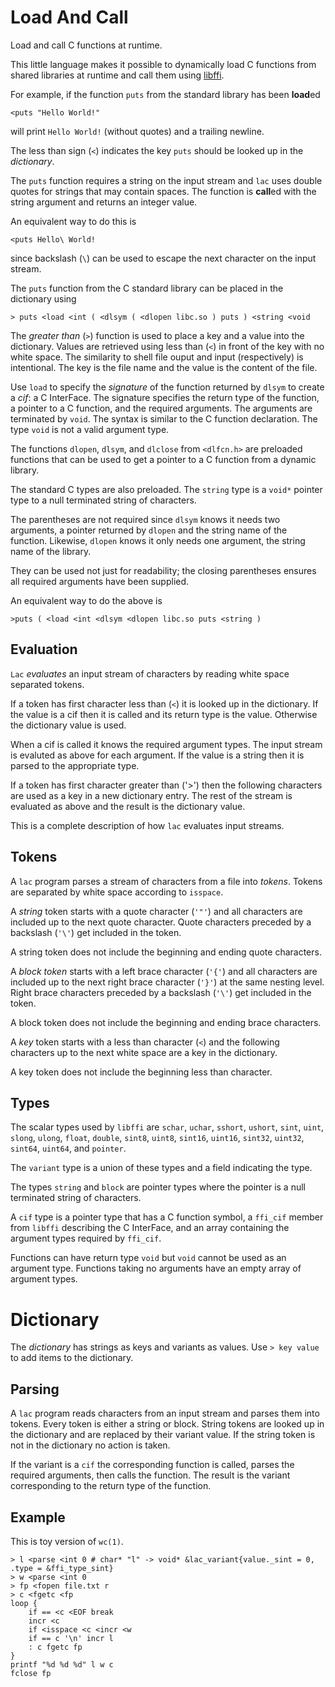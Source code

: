 # Load And Call

Load and call C functions at runtime.

This little language makes it possible to dynamically load C
functions from shared libraries at runtime and call them using
[libffi](https://github.com/libffi/libffi).

For example, if the function `puts` from the standard library has
been **load**ed
```
<puts "Hello World!"
```
will print `Hello World!` (without quotes) and a trailing newline.

The less than sign (`<`) indicates the key `puts` should be looked
up in the _dictionary_.

The `puts` function requires a string on the input stream
and `lac` uses double quotes for strings that may
contain spaces. The function is **call**ed with the string
argument and returns an integer value.

An equivalent way to do this is
```
<puts Hello\ World!
```
since backslash (`\`) can be used to escape the
next character on the input stream.

The `puts` function from the C standard library can be placed
in the dictionary using
```
> puts <load <int ( <dlsym ( <dlopen libc.so ) puts ) <string <void
```
The _greater than_ (`>`) function is used to place a key and a value into
the dictionary.  Values are retrieved using less than (`<`) in front of
the key with no white space.  The similarity to shell file ouput and input (respectively)
is intentional. The key is the file name and the value is the content of
the file.

Use `load` to specify the _signature_ of the function returned by
`dlsym` to create a _cif_: a C InterFace. The signature specifies the
return type of the function, a pointer to a C function, and the required
arguments. The arguments are terminated by `void`. The syntax is
similar to the C function declaration. The type `void` is not
a valid argument type. 

The functions `dlopen`, `dlsym`, and `dlclose` from `<dlfcn.h>` are
preloaded functions that can be used to get a pointer to a C function
from a dynamic library.

The standard C types are also preloaded. The `string` type is a `void*` pointer type
to a null terminated string of characters.

The parentheses are not required since `dlsym` knows it needs two
arguments, a pointer returned by `dlopen` and the string name of
the function. Likewise, `dlopen` knows it only needs one argument,
the string name of the library.

They can be used not just for readability; the closing parentheses
ensures all required arguments have been supplied.

An equivalent way to do the above is
```
>puts ( <load <int <dlsym <dlopen libc.so puts <string )
```

## Evaluation

`Lac` _evaluates_ an input stream of characters by reading white space
separated tokens.  

If a token has first character less than (`<`) it
is looked up in the dictionary.  If the value is a cif then it is called
and its return type is the value. Otherwise the dictionary value is used.

When a cif is called it knows the required argument types.  The input
stream is evaluted as above for each argument. If the value is a string
then it is parsed to the appropriate type.

If a token has first character greater than ('>') then the following
characters are used as a key in a new dictionary entry.
The rest of the stream is evaluated as above and the result is
the dictionary value.

This is a complete description of how `lac` evaluates input streams.

## Tokens

A `lac` program parses a stream of characters from a file into _tokens_.
Tokens are separated by white space according to `isspace`.

A _string_ token starts with a quote character (`'"'`) and all characters
are included up to the next quote character. Quote characters preceded by
a backslash (`'\'`) get included in the token.

A string token does not include the beginning and ending quote characters.  

A _block token_ starts with a left brace character (`'{'`) and all
characters are included up to the next right brace character (`'}'`) at
the same nesting level.  Right brace characters preceded by a  backslash
(`'\'`) get included in the token.

A block token does not include the beginning and ending brace characters.

A _key_ token starts with a less than character (`<`) and the following
characters up to the next white space are a key in the dictionary.

A key token does not include the beginning less than character.

## Types

The scalar types used by `libffi` are `schar`, `uchar`, `sshort`, `ushort`,
`sint`, `uint`, `slong`, `ulong`, `float`, `double`, `sint8`, `uint8`,
`sint16`, `uint16`, `sint32`, `uint32`, `sint64`, `uint64`, and
`pointer`.

The `variant` type is a union of these types and a field indicating the type.

The types `string` and `block` are pointer types where the
pointer is a null terminated string of characters.

A `cif` type is a pointer type that has a C function symbol,
a `ffi_cif` member from `libffi` describing the C InterFace,
and an array containing the argument types required by `ffi_cif`.

Functions can have return type `void` but `void` cannot be used as an
argument type.  Functions taking no arguments have an empty array of
argument types.

# Dictionary

The _dictionary_ has strings as keys and variants as values.
Use `> key value` to add items to the dictionary.

## Parsing

A `lac` program reads characters from an input stream and parses
them into tokens. Every token is either a string or block.
String tokens are looked up in the dictionary and are replaced
by their variant value. If the string token is not in the
dictionary no action is taken.

If the variant is a `cif` the corresponding
function is called, parses the required arguments, then calls
the function. The result is the variant corresponding to the
return type of the function.

## Example

This is toy version of `wc(1)`.

```
> l <parse <int 0 # char* "l" -> void* &lac_variant{value._sint = 0, .type = &ffi_type_sint}
> w <parse <int 0
> fp <fopen file.txt r
> c <fgetc <fp
loop {
	if == <c <EOF break
	incr <c
	if <isspace <c <incr <w
	if == c '\n' incr l
	: c fgetc fp
}
printf "%d %d %d" l w c
fclose fp
```

